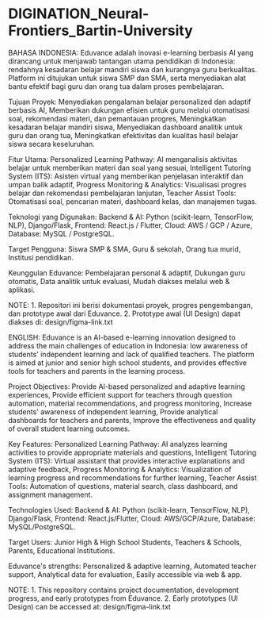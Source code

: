 # DIGINATION_Neural-Frontiers_Bartin-University

BAHASA INDONESIA:
Eduvance adalah inovasi e-learning berbasis AI yang dirancang untuk menjawab tantangan utama pendidikan di Indonesia: rendahnya kesadaran belajar mandiri siswa dan kurangnya guru berkualitas. Platform ini ditujukan untuk siswa SMP dan SMA, serta menyediakan alat bantu efektif bagi guru dan orang tua dalam proses pembelajaran.

Tujuan Proyek: Menyediakan pengalaman belajar personalized dan adaptif berbasis AI, Memberikan dukungan efisien untuk guru melalui otomatisasi soal, rekomendasi materi, dan pemantauan progres, Meningkatkan kesadaran belajar mandiri siswa, Menyediakan dashboard analitik untuk guru dan orang tua, Meningkatkan efektivitas dan kualitas hasil belajar siswa secara keseluruhan.

Fitur Utama: Personalized Learning Pathway: AI menganalisis aktivitas belajar untuk memberikan materi dan soal yang sesuai, Intelligent Tutoring System (ITS): Asisten virtual yang memberikan penjelasan interaktif dan umpan balik adaptif, Progress Monitoring & Analytics: Visualisasi progres belajar dan rekomendasi pembelajaran lanjutan, Teacher Assist Tools: Otomatisasi soal, pencarian materi, dashboard kelas, dan manajemen tugas.

Teknologi yang Digunakan: Backend & AI: Python (scikit-learn, TensorFlow, NLP), Django/Flask, Frontend: React.js / Flutter, Cloud: AWS / GCP / Azure, Database: MySQL / PostgreSQL.

Target Pengguna: Siswa SMP & SMA, Guru & sekolah, Orang tua murid, Institusi pendidikan.

Keunggulan Eduvance: Pembelajaran personal & adaptif, Dukungan guru otomatis, Data analitik untuk evaluasi, Mudah diakses melalui web & aplikasi.

NOTE: 1. Repositori ini berisi dokumentasi proyek, progres pengembangan, dan prototype awal dari Eduvance. 
      2. Prototype awal (UI Design) dapat diakses di: design/figma-link.txt

ENGLISH:
Eduvance is an AI-based e-learning innovation designed to address the main challenges of education in Indonesia: low awareness of students' independent learning and lack of qualified teachers. The platform is aimed at junior and senior high school students, and provides effective tools for teachers and parents in the learning process.

Project Objectives: Provide AI-based personalized and adaptive learning experiences, Provide efficient support for teachers through question automation, material recommendations, and progress monitoring, Increase students' awareness of independent learning, Provide analytical dashboards for teachers and parents, Improve the effectiveness and quality of overall student learning outcomes.

Key Features: Personalized Learning Pathway: AI analyzes learning activities to provide appropriate materials and questions, Intelligent Tutoring System (ITS): Virtual assistant that provides interactive explanations and adaptive feedback, Progress Monitoring & Analytics: Visualization of learning progress and recommendations for further learning, Teacher Assist Tools: Automation of questions, material search, class dashboard, and assignment management.

Technologies Used: Backend & AI: Python (scikit-learn, TensorFlow, NLP), Django/Flask, Frontend: React.js/Flutter, Cloud: AWS/GCP/Azure, Database: MySQL/PostgreSQL.

Target Users: Junior High & High School Students, Teachers & Schools, Parents, Educational Institutions.

Eduvance's strengths: Personalized & adaptive learning, Automated teacher support, Analytical data for evaluation, Easily accessible via web & app.

NOTE: 1. This repository contains project documentation, development progress, and early prototypes from Eduvance. 
2. Early prototypes (UI Design) can be accessed at: design/figma-link.txt
